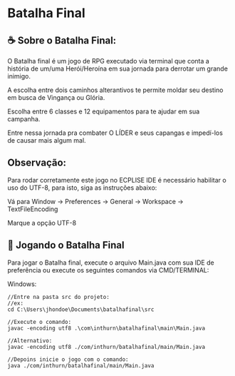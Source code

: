 # Batalha Final


## ☕ Sobre o Batalha Final:

O Batalha final é um jogo de RPG executado via terminal que conta a história de um/uma Herói/Heroína em sua jornada para derrotar um grande inimigo.

A escolha entre dois caminhos alterantivos te permite moldar seu destino em busca de Vingança ou Glória.

Escolha entre 6 classes e 12 equipamentos para te ajudar em sua campanha.

Entre nessa jornada pra combater O LÍDER e seus capangas e impedí-los de causar mais algum mal.

## Observação:

Para rodar corretamente este jogo no ECPLISE IDE é necessário habilitar o uso do UTF-8, para isto, siga as instruções abaixo:

Vá para Window -> Preferences -> General -> Workspace -> TextFileEncoding

Marque a opção UTF-8

## 🚀 Jogando o Batalha Final

Para jogar o Batalha final, execute o arquivo Main.java com sua IDE de preferência ou execute os seguintes comandos via CMD/TERMINAL:

Windows:
```
//Entre na pasta src do projeto:
//ex:
cd C:\Users\jhondoe\Documents\batalhafinal\src

//Execute o comando:
javac -encoding utf8 .\com\inthurn\batalhafinal\main\Main.java

//Alternativo:
javac -encoding utf8 ./com/inthurn/batalhafinal/main/Main.java

//Depoins inicie o jogo com o comando:
java ./com/inthurn/batalhafinal/main/Main.java



```
